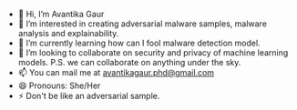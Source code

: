 - 👋 Hi, I’m Avantika Gaur
- 👀 I’m interested in creating adversarial malware samples, malware analysis and explainability.
- 🌱 I’m currently learning how can I fool malware detection model.
- 💞️ I’m looking to collaborate on security and privacy of machine learning models. P.S. we can collaborate on anything under the sky.
- 📫 You can mail me at avantikagaur.phd@gmail.com
- 😄 Pronouns: She/Her
- ⚡ Don't be like an adversarial sample. 

<!---
avan915/avan915 is a ✨ special ✨ repository because its `README.md` (this file) appears on your GitHub profile.
You can click the Preview link to take a look at your changes.
--->
